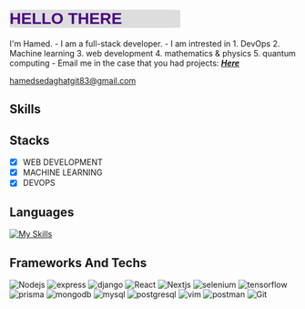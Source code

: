 <h1 style="color: indigo;background-color:#dddddd;border-radius:5%; width: 300px;font-family: 'Franklin Gothic Medium', 'Arial Narrow', Arial, sans-serif;"> HELLO‌ THERE </h1>
I'm Hamed.
- I am a full-stack developer.
- I am intrested in
    1. DevOps
    2. Machine learning
    3. web development
    4. mathematics & physics
    5. quantum computing
- Email me in the case that you had projects: <a href="mailto:hamedsedaghatgit83@gmail.com?subject=PROJECT%20ORDER&body=I%20have%20a%20project%20...">
<strong><i>Here</i></strong></a>

hamedsedaghatgit83@gmail.com

## Skills

## Stacks

- [x] WEB DEVELOPMENT 
- [x] MACHINE LEARNING
- [x] DEVOPS

## Languages

[![My Skills](https://skillicons.dev/icons?i=js,ts,py,cs,cpp,html,css)](https://skillicons.dev)

## Frameworks And Techs

![Nodejs](https://img.shields.io/badge/-Nodejs-black?style=flat-square&logo=Node.js)
![express](https://img.shields.io/badge/-Git-%23F05032?style=flat-square&logo=express&logoColor=%23ffffff)
![django](https://img.shields.io/badge/-Git-%23F05032?style=flat-square&logo=django&logoColor=%23ffffff)
![React](https://img.shields.io/badge/-Reactjs-%23282C34?style=flat-square&logo=react)
![Nextjs](https://img.shields.io/badge/-Nextjs-black?style=flat-square&logo=Next.js)
![selenium](https://img.shields.io/badge/-Git-%23F05032?style=flat-square&logo=selenium&logoColor=%23ffffff)
![tensorflow](https://img.shields.io/badge/-Git-%23F05032?style=flat-square&logo=tensorflow&logoColor=%23ffffff)
![prisma](https://img.shields.io/badge/-Git-%23F05032?style=flat-square&logo=prisma&logoColor=%23ffffff)
![mongodb](https://img.shields.io/badge/-Git-%23F05032?style=flat-square&logo=mongodb&logoColor=%23ffffff)
![mysql](https://img.shields.io/badge/-Git-%23F05032?style=flat-square&logo=mysql&logoColor=%23ffffff)
![postgresql](https://img.shields.io/badge/-Git-%23F05032?style=flat-square&logo=postgresql&logoColor=%23ffffff)
![vim](https://img.shields.io/badge/-Git-%23F05032?style=flat-square&logo=vim&logoColor=%23ffffff)
![postman](https://img.shields.io/badge/-Git-%23F05032?style=flat-square&logo=postman&logoColor=%23ffffff)
![Git](https://img.shields.io/badge/-Git-%23F05032?style=flat-square&logo=git&logoColor=%23ffffff)
